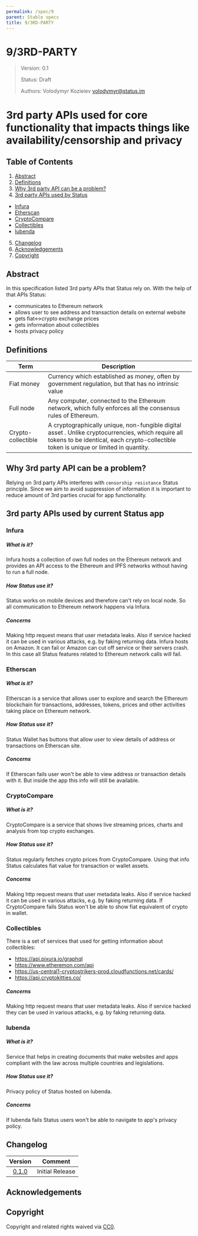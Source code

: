 ```yaml
---
permalink: /spec/9
parent: Stable specs
title: 9/3RD-PARTY
---
```


# 9/3RD-PARTY

> Version: 0.1
>
> Status: Draft
>
> Authors: Volodymyr Kozieiev <volodymyr@status.im>


# 3rd party APIs used for core functionality that impacts things like availability/censorship and privacy

## Table of Contents

1. [Abstract](Abstract)
2. [Definitions](#definitions)
3. [Why 3rd party API can be a problem?](#why-3rd-party-api-can-be-a-problem)
4. [3rd party APIs used by Status](#3rd-party-apis-used-by-current-status-app)
  * [Infura](#infura)
  * [Etherscan](#etherscan)
  * [CryptoCompare](#cryptocompare)
  * [Collectibles](#collectibles)
  * [Iubenda](#iubenda)
5. [Changelog](#changelog)
6. [Acknowledgements](#acknowledgements)
7. [Copyright](#copyright)

## Abstract
In this specification listed 3rd party APIs that Status rely on. With the help of that APIs Status:
- communicates to Ethereum network
- allows user to see address and transaction details on external website
- gets fiat<->crypto exchange prices
- gets information about collectibles
- hosts privacy policy

## Definitions

| Term        | Description |
| ------------- |-------------|
| Fiat money    | Currency which established as money, often by government regulation, but that has no intrinsic value
| Full node    | Any computer, connected to the Ethereum network, which fully enforces all the consensus rules of Ethereum.
| Crypto-collectible | A cryptographically unique, non-fungible digital asset . Unlike cryptocurrencies, which require all tokens to be identical, each crypto-collectible token is unique or limited in quantity.


## Why 3rd party API can be a problem?
Relying on 3rd party APIs interferes with `censorship resistance` Status principle. Since we aim to avoid suppression of information it is important to reduce amount of 3rd parties crucial for app functionality.

## 3rd party APIs used by current Status app

### Infura

##### What is it?
Infura hosts a collection of own full nodes on the Ethereum network and provides an API access to the Ethereum and IPFS networks without having to run a full node.

##### How Status use it?
Status works on mobile devices and therefore can't rely on local node. So all communication to Ethereum network happens via Infura.

##### Concerns
Making http request means that user metadata leaks. Also if service hacked it can be used in various attacks, e.g. by faking returning data.
Infura hosts on Amazon. It can fail or Amazon can cut off service or their servers crash. In this case all Status features related to Ethereum network calls will fail.


### Etherscan
##### What is it?
Etherscan is a service that allows user to explore and search the Ethereum blockchain for transactions, addresses, tokens, prices and other activities taking place on Ethereum network.

##### How Status use it?
Status Wallet has buttons that allow user to view details of address or transactions on Etherscan site.

##### Concerns
If Etherscan fails user won't be able to view address or transaction details with it. But inside the app this info will still be available.

### CryptoCompare

##### What is it?
CryptoCompare is a service that shows live streaming prices, charts and analysis from top crypto exchanges.

##### How Status use it?
Status regularly fetches crypto prices from CryptoCompare. Using that info Status calculates fiat value for transaction or wallet assets.

##### Concerns
Making http request means that user metadata leaks. Also if service hacked it can be used in various attacks, e.g. by faking returning data.
If CryptoCompare fails Status won't be able to show fiat equivalent of crypto in wallet.

### Collectibles

There is a set of services that used for getting information about collectibles:
- https://api.pixura.io/graphql
- https://www.etheremon.com/api
- https://us-central1-cryptostrikers-prod.cloudfunctions.net/cards/
- https://api.cryptokitties.co/


##### Concerns
Making http request means that user metadata leaks. Also if service hacked they can be used in various attacks, e.g. by faking returning data.

### Iubenda
##### What is it?
Service that helps in creating documents that make websites and apps compliant with the law across multiple countries and legislations.

##### How Status use it?
Privacy policy of Status hosted on Iubenda.

##### Concerns
If Iubenda fails Status users won't be able to navigate to app's privacy policy.

## Changelog

| Version | Comment |
| :-----: | ------- |
| [0.1.0](https://github.com/specs/...)   | Initial Release |

## Acknowledgements

## Copyright

Copyright and related rights waived via [CC0](https://creativecommons.org/publicdomain/zero/1.0/).
